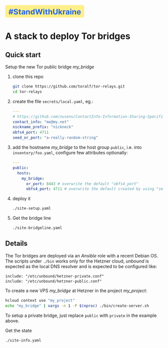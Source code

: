 [![StandWithUkraine](https://raw.githubusercontent.com/vshymanskyy/StandWithUkraine/main/badges/StandWithUkraine.svg)](https://github.com/vshymanskyy/StandWithUkraine/blob/main/docs/README.md)

# A stack to deploy Tor bridges

## Quick start

Setup the new Tor public bridge _my_bridge_

1. clone this repo

   ```bash
   git clone https://github.com/toralf/tor-relays.git
   cd tor-relays
   ```

1. create the file `secrets/local.yaml`, eg.:

   ```yaml
   ---
   # https://github.com/nusenu/ContactInfo-Information-Sharing-Specification
   contact_info: "me@my.net"
   nickname_prefix: "nickneck"
   obfs4_port: 4711
   seed_or_port: "a-really-random-string"
   ```

1. add the hostname _my_bridge_ to the host group `public`, i.e. into `inventory/foo.yaml`, configure few attributes optionally:

   ```yaml
   ---
   public:
     hosts:
       my_bridge:
         or_port: 8443 # overwrite the default "obfs4_port"
         obfs4_port: 4711 # overwrite the default created by using "seed_or_port"
   ```

1. deploy it

   ```bash
   ./site-setup.yaml
   ```

1. Get the bridge line

   ```bash
   ./site-bridgeline.yaml
   ```

## Details

The Tor bridges are deployed via an _Ansible_ role with a recent Debian OS.
The scripts under `./bin` works only for the Hetzner cloud,
_unbound_ is expected as the local DNS resolver and is expected to be configured like:

```config
include: "/etc/unbound/hetzner-private.conf"
include: "/etc/unbound/hetzner-public.conf"
```

To create a new VPS _my_bridge_ at Hetzner in the project _my_project_:

```bash
hcloud context use "my_project"
echo "my_bridge" | xargs -n 1 -P $(nproc) ./bin/create-server.sh
```

To setup a private bridge, just replace `public` with `private` in the example above.

Get the state

```bash
./site-info.yaml
```
